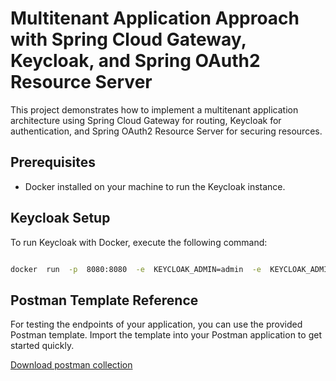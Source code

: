 # Multitenant Application Approach with Spring Cloud Gateway, Keycloak, and Spring OAuth2 Resource Server

  

This project demonstrates how to implement a multitenant application architecture using Spring Cloud Gateway for routing, Keycloak for authentication, and Spring OAuth2 Resource Server for securing resources.

  

## Prerequisites

  

- Docker installed on your machine to run the Keycloak instance.

  

## Keycloak Setup

  

To run Keycloak with Docker, execute the following command:

  

```bash

docker  run  -p  8080:8080  -e  KEYCLOAK_ADMIN=admin  -e  KEYCLOAK_ADMIN_PASSWORD=admin  quay.io/keycloak/keycloak:22.0.5  start-dev

```

  

## Postman Template Reference

  

For testing the endpoints of your application, you can use the provided Postman template. Import the template into your Postman application to get started quickly.

  

[Download postman collection](./spring-keycloack-multitenant.postman_collection.json)
